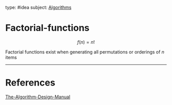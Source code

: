 type: #idea
subject: [Algorithms](Algorithms.md)
<!-- Subject should be a hub note -->
# Factorial-functions
$$f(n)=n!$$

Factorial functions exist when generating all permutations or orderings of $n$ items

---
# References
[The-Algorithm-Design-Manual](The-Algorithm-Design-Manual.md)
